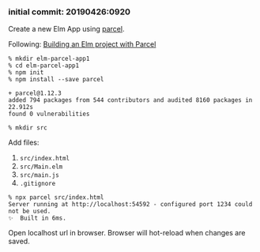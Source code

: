 
### initial commit: 20190426:0920

Create a new Elm App using [parcel](https://parceljs.org/).

Following: [Building an Elm project with Parcel](https://benpaulhanna.com/building-an-elm-project-with-parcel.html)

```
% mkdir elm-parcel-app1
% cd elm-parcel-app1
% npm init
% npm install --save parcel

+ parcel@1.12.3
added 794 packages from 544 contributors and audited 8160 packages in 22.912s
found 0 vulnerabilities

% mkdir src
```
Add files:

1. `src/index.html`
2. `src/Main.elm`
3. `src/main.js`
4. `.gitignore`

```
% npx parcel src/index.html
Server running at http://localhost:54592 - configured port 1234 could not be used.
✨  Built in 6ms.
```

Open localhost url in browser. Browser will hot-reload when changes are saved.
